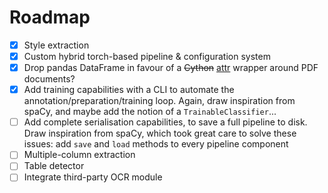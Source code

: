 # Roadmap

- [x] Style extraction
- [x] Custom hybrid torch-based pipeline & configuration system
- [x] Drop pandas DataFrame in favour of a ~~Cython~~ [attr](https://www.attrs.org/en/stable/) wrapper around PDF documents?
- [x] Add training capabilities with a CLI to automate the annotation/preparation/training loop.
      Again, draw inspiration from spaCy, and maybe add the notion of a `TrainableClassifier`...
- [ ] Add complete serialisation capabilities, to save a full pipeline to disk.
      Draw inspiration from spaCy, which took great care to solve these issues:
      add `save` and `load` methods to every pipeline component
- [ ] Multiple-column extraction
- [ ] Table detector
- [ ] Integrate third-party OCR module
